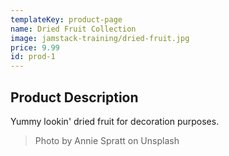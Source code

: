 ```yaml
---
templateKey: product-page
name: Dried Fruit Collection
image: jamstack-training/dried-fruit.jpg
price: 9.99
id: prod-1
---
```


## Product Description

Yummy lookin' dried fruit for decoration purposes.

> Photo by Annie Spratt on Unsplash